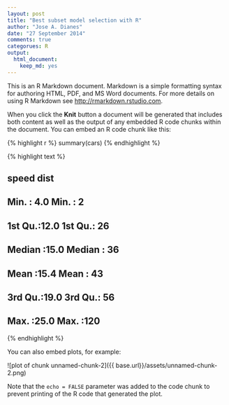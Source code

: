 ```yaml
---
layout: post
title: "Best subset model selection with R"
author: "Jose A. Dianes"
date: "27 September 2014"
comments: true
categorues: R
output:
  html_document:
    keep_md: yes
---
```


This is an R Markdown document. Markdown is a simple formatting syntax for authoring HTML, PDF, and MS Word documents. For more details on using R Markdown see <http://rmarkdown.rstudio.com>.

When you click the **Knit** button a document will be generated that includes both content as well as the output of any embedded R code chunks within the document. You can embed an R code chunk like this:


{% highlight r %}
summary(cars)
{% endhighlight %}



{% highlight text %}
##      speed           dist    
##  Min.   : 4.0   Min.   :  2  
##  1st Qu.:12.0   1st Qu.: 26  
##  Median :15.0   Median : 36  
##  Mean   :15.4   Mean   : 43  
##  3rd Qu.:19.0   3rd Qu.: 56  
##  Max.   :25.0   Max.   :120
{% endhighlight %}

You can also embed plots, for example:

![plot of chunk unnamed-chunk-2]({{ base.url}}/assets/unnamed-chunk-2.png) 

Note that the `echo = FALSE` parameter was added to the code chunk to prevent printing of the R code that generated the plot.
